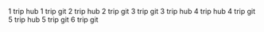 
1 trip hub
1 trip git
2 trip hub
2 trip git
3 trip git
3 trip hub
4 trip hub
4 trip git
5 trip hub
5 trip git
6 trip git



